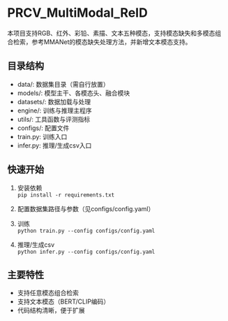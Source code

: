 # PRCV_MultiModal_ReID

本项目支持RGB、红外、彩铅、素描、文本五种模态，支持模态缺失和多模态组合检索，参考MMANet的模态缺失处理方法，并新增文本模态支持。

## 目录结构

- data/: 数据集目录（需自行放置）
- models/: 模型主干、各模态头、融合模块
- datasets/: 数据加载与处理
- engine/: 训练与推理主程序
- utils/: 工具函数与评测指标
- configs/: 配置文件
- train.py: 训练入口
- infer.py: 推理/生成csv入口

## 快速开始

1. 安装依赖  
   `pip install -r requirements.txt`

2. 配置数据集路径与参数（见configs/config.yaml）

3. 训练  
   `python train.py --config configs/config.yaml`

4. 推理/生成csv  
   `python infer.py --config configs/config.yaml`

## 主要特性

- 支持任意模态组合检索
- 支持文本模态（BERT/CLIP编码）
- 代码结构清晰，便于扩展 
